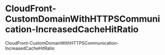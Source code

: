 # CloudFront-CustomDomainWithHTTPSCommunication-IncreasedCacheHitRatio
CloudFront-CustomDomainWithHTTPSCommunication-IncreasedCacheHitRatio
